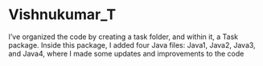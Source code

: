 # Vishnukumar_T

I’ve organized the code by creating a task folder, and within it, a Task package. Inside this package, I added four Java files: Java1, Java2, Java3, and Java4, where I made some updates and improvements to the code
